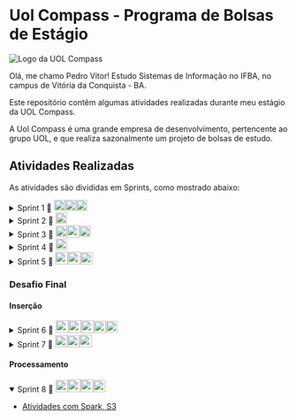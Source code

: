 # Uol Compass - Programa de Bolsas de Estágio

![Logo da UOL Compass](https://upload.wikimedia.org/wikipedia/commons/thumb/f/f3/LogoCompasso-positivo.png/200px-LogoCompasso-positivo.png)

Olá, me chamo Pedro Vitor! Estudo Sistemas de Informação no IFBA, no campus de Vitória da Conquista - BA.

Este repositório contêm algumas atividades realizadas durante meu estágio da UOL Compass.

A Uol Compass é uma grande empresa de desenvolvimento, pertencente ao grupo UOL, e que realiza sazonalmente um projeto de bolsas de estudo.

## Atividades Realizadas

As atividades são divididas em Sprints, como mostrado abaixo:

<details>
<summary> 
    Sprint 1 🔗 
    <div style="display: inline-flex; align-items: center;">
    <img height='20px' src="https://cdn.icon-icons.com/icons2/2107/PNG/512/file_type_vscode_icon_130084.png">
    <img height='20px' src="https://git-scm.com/images/logos/downloads/Git-Icon-1788C.png">
    <img height='20px' src="https://cdn-icons-png.flaticon.com/256/25/25231.png">
    </div>
</summary>

- Aulas sobre Git e GitHub
- Criação do Repositório
- Aulas sobre comandos Linux e [atividade com comandos Linux](sprint1/README.md)

<!--
    .
    ├── readme.md
    ├── sprint1
    │   ├── ecommerce                # Diretório com os arquivos da Sprint 1
    │   │   ├── vendas
    │   │   |   ├── backup           # Diretório com os arquivos de backup
    │   │   |    sprint1.md          # Informações do Exercício
    │   │   |    relatorio_fina.txt  # Compilado dos Relatórios gerados na pasta ./backup
    │   │   ...                      # Demais arquivos do projeto
    └── ...

-->
</details>

<details>
<summary> 
    Sprint 2 🔗 
    <div style="display: inline-flex; align-items: center;">
    <img height='20px' src="https://cdn-icons-png.freepik.com/256/11955/11955289.png?semt=ais_hybrid">
    </div>
</summary>

- Aulas sobre SQL
- Modelos Relacionais(MER) e Modelos Dimensionais
- [Atividades com SQL, Modelagem e Normalização](sprint2/README.md)

</details>

<details>
<summary> 
    Sprint 3 🔗 
    <div style="display: inline-flex; align-items: center;">
    <img height='20px' src="https://static-00.iconduck.com/assets.00/python-icon-512x509-pb65l7gl.png">
    <img height='23px' src="https://pandas.pydata.org/static/img/favicon_white.ico">
    <img height='20px' src="https://seeklogo.com/images/M/matplotlib-logo-7676870AC0-seeklogo.com.png">
    </div>
</summary>

- Aulas sobre Python
- Jupyter Notebook e ambientes Collab com Python
- [Atividades com Pandas e Matplotlib](sprint3/README.md)

</details>

<details>
<summary> 
    Sprint 4 🔗 
    <div style="display: inline-flex; align-items: center;">
    <img height='21px' src="https://www.docker.com/wp-content/uploads/2023/08/logo-dont-stretch.svg">
    </div>
</summary>

- Aulas sobre Docker
- [Atividades com Docker](sprint4/README.md)

</details>

<details>
<summary> 
    Sprint 5 🔗 
    <div style="display: inline-flex; align-items: center;">
    <img height='23px' src="https://encrypted-tbn0.gstatic.com/images?q=tbn:ANd9GcRULf2JOHbvkPux8pEzQrkH70TVSpfgRMzgQA&s">
    <img height='23px' src="https://miro.medium.com/v2/0*YiaJuKj2rG6E3Y3W.png">
    <img height='22px' src="https://static-00.iconduck.com/assets.00/python-icon-512x509-pb65l7gl.png">
    </div>
</summary>

- Introdução a AWS (EC2, S3, IAM, VPC, dentre outros)
- Contato inicial com o exame de certificação AWS Cloud
- [Atividades com EC2, SQL e Boto3(Python)](sprint5/README.md)

</details>

### Desafio Final

#### Inserção

<details>
<summary> 
    Sprint 6 🔗 
    <div style="display: inline-flex; align-items: center;">
    <img height='23px' src="https://miro.medium.com/v2/0*YiaJuKj2rG6E3Y3W.png">
    <img height='23px' src="https://encrypted-tbn0.gstatic.com/images?q=tbn:ANd9GcSHeWKPE7mcQbuDRcT7ysG3J-TD7d0EGye59Q&s">
    <img height='23px' src="https://upload.wikimedia.org/wikipedia/commons/thumb/5/5c/Amazon_Lambda_architecture_logo.svg/1200px-Amazon_Lambda_architecture_logo.svg.png">
    <img height='22px' src="https://static-00.iconduck.com/assets.00/python-icon-512x509-pb65l7gl.png">
    <img height='21px' src="https://www.docker.com/wp-content/uploads/2023/08/logo-dont-stretch.svg">
    </div>

</summary>

- Estudos sobre AWS(S3, Athena, Lambda)
- [Atividades com S3 e Docker](sprint6/README.md)

</details>

<details>
<summary> 
    Sprint 7 🔗 
    <div style="display: inline-flex; align-items: center;">
    <img height='22px' src="https://static-00.iconduck.com/assets.00/python-icon-512x509-pb65l7gl.png">
    <img height='22px' src="https://w7.pngwing.com/pngs/1/687/png-transparent-apache-spark-apache-http-server-scala-apache-software-foundation-data-processing-others-miscellaneous-text-orange.png">
    <img height='23px' src="https://upload.wikimedia.org/wikipedia/commons/thumb/5/5c/Amazon_Lambda_architecture_logo.svg/1200px-Amazon_Lambda_architecture_logo.svg.png">
    </div>

</summary>

- Estudos sobre Apache Spark e aplicações com PySpark
- [Atividades com  AWS Lambda e Python](sprint7/README.md)

</details>

#### Processamento

<details open>
<summary> 
    Sprint 8 🔗 
    <div style="display: inline-flex; align-items: center;">
    <img height='22px' src="https://w7.pngwing.com/pngs/1/687/png-transparent-apache-spark-apache-http-server-scala-apache-software-foundation-data-processing-others-miscellaneous-text-orange.png">
    <img height='23px' src="https://miro.medium.com/v2/0*YiaJuKj2rG6E3Y3W.png">
    <img height='23px' src="https://encrypted-tbn0.gstatic.com/images?q=tbn:ANd9GcSHeWKPE7mcQbuDRcT7ysG3J-TD7d0EGye59Q&s">
    <img height='22px' src="https://static-00.iconduck.com/assets.00/python-icon-512x509-pb65l7gl.png">
    </div>

</summary>

- [Atividades com Spark, S3](sprint6/README.md)

</details>
